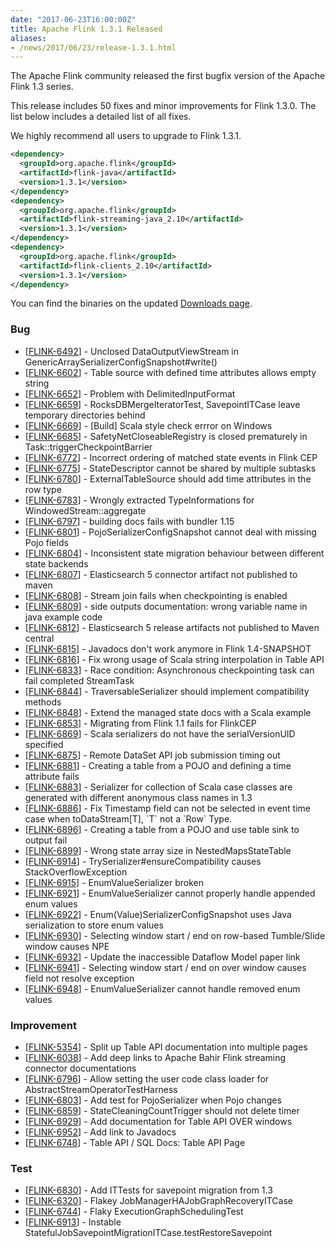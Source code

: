 ```yaml
---
date: "2017-06-23T16:00:00Z"
title: Apache Flink 1.3.1 Released
aliases:
- /news/2017/06/23/release-1.3.1.html
---
```


The Apache Flink community released the first bugfix version of the Apache Flink 1.3 series.

This release includes 50 fixes and minor improvements for Flink 1.3.0. The list below includes a detailed list of all fixes.

We highly recommend all users to upgrade to Flink 1.3.1.




```xml
<dependency>
  <groupId>org.apache.flink</groupId>
  <artifactId>flink-java</artifactId>
  <version>1.3.1</version>
</dependency>
<dependency>
  <groupId>org.apache.flink</groupId>
  <artifactId>flink-streaming-java_2.10</artifactId>
  <version>1.3.1</version>
</dependency>
<dependency>
  <groupId>org.apache.flink</groupId>
  <artifactId>flink-clients_2.10</artifactId>
  <version>1.3.1</version>
</dependency>
```

You can find the binaries on the updated [Downloads page](http://flink.apache.org/downloads.html).


                            
<h3>        Bug
</h3>
<ul>
<li>[<a href='https://issues.apache.org/jira/browse/FLINK-6492'>FLINK-6492</a>] -         Unclosed DataOutputViewStream in GenericArraySerializerConfigSnapshot#write()
</li>
<li>[<a href='https://issues.apache.org/jira/browse/FLINK-6602'>FLINK-6602</a>] -         Table source with defined time attributes allows empty string
</li>
<li>[<a href='https://issues.apache.org/jira/browse/FLINK-6652'>FLINK-6652</a>] -         Problem with DelimitedInputFormat
</li>
<li>[<a href='https://issues.apache.org/jira/browse/FLINK-6659'>FLINK-6659</a>] -         RocksDBMergeIteratorTest, SavepointITCase leave temporary directories behind
</li>
<li>[<a href='https://issues.apache.org/jira/browse/FLINK-6669'>FLINK-6669</a>] -         [Build] Scala style check errror on Windows
</li>
<li>[<a href='https://issues.apache.org/jira/browse/FLINK-6685'>FLINK-6685</a>] -         SafetyNetCloseableRegistry is closed prematurely in Task::triggerCheckpointBarrier
</li>
<li>[<a href='https://issues.apache.org/jira/browse/FLINK-6772'>FLINK-6772</a>] -         Incorrect ordering of matched state events in Flink CEP
</li>
<li>[<a href='https://issues.apache.org/jira/browse/FLINK-6775'>FLINK-6775</a>] -         StateDescriptor cannot be shared by multiple subtasks
</li>
<li>[<a href='https://issues.apache.org/jira/browse/FLINK-6780'>FLINK-6780</a>] -         ExternalTableSource should add time attributes in the row type
</li>
<li>[<a href='https://issues.apache.org/jira/browse/FLINK-6783'>FLINK-6783</a>] -         Wrongly extracted TypeInformations for WindowedStream::aggregate
</li>
<li>[<a href='https://issues.apache.org/jira/browse/FLINK-6797'>FLINK-6797</a>] -         building docs fails with bundler 1.15
</li>
<li>[<a href='https://issues.apache.org/jira/browse/FLINK-6801'>FLINK-6801</a>] -         PojoSerializerConfigSnapshot cannot deal with missing Pojo fields
</li>
<li>[<a href='https://issues.apache.org/jira/browse/FLINK-6804'>FLINK-6804</a>] -         Inconsistent state migration behaviour between different state backends
</li>
<li>[<a href='https://issues.apache.org/jira/browse/FLINK-6807'>FLINK-6807</a>] -         Elasticsearch 5 connector artifact not published to maven 
</li>
<li>[<a href='https://issues.apache.org/jira/browse/FLINK-6808'>FLINK-6808</a>] -         Stream join fails when checkpointing is enabled
</li>
<li>[<a href='https://issues.apache.org/jira/browse/FLINK-6809'>FLINK-6809</a>] -         side outputs documentation: wrong variable name in java example code
</li>
<li>[<a href='https://issues.apache.org/jira/browse/FLINK-6812'>FLINK-6812</a>] -         Elasticsearch 5 release artifacts not published to Maven central
</li>
<li>[<a href='https://issues.apache.org/jira/browse/FLINK-6815'>FLINK-6815</a>] -         Javadocs don&#39;t work anymore in Flink 1.4-SNAPSHOT
</li>
<li>[<a href='https://issues.apache.org/jira/browse/FLINK-6816'>FLINK-6816</a>] -         Fix wrong usage of Scala string interpolation in Table API
</li>
<li>[<a href='https://issues.apache.org/jira/browse/FLINK-6833'>FLINK-6833</a>] -         Race condition: Asynchronous checkpointing task can fail completed StreamTask
</li>
<li>[<a href='https://issues.apache.org/jira/browse/FLINK-6844'>FLINK-6844</a>] -         TraversableSerializer should implement compatibility methods
</li>
<li>[<a href='https://issues.apache.org/jira/browse/FLINK-6848'>FLINK-6848</a>] -         Extend the managed state docs with a Scala example
</li>
<li>[<a href='https://issues.apache.org/jira/browse/FLINK-6853'>FLINK-6853</a>] -         Migrating from Flink 1.1 fails for FlinkCEP
</li>
<li>[<a href='https://issues.apache.org/jira/browse/FLINK-6869'>FLINK-6869</a>] -         Scala serializers do not have the serialVersionUID specified
</li>
<li>[<a href='https://issues.apache.org/jira/browse/FLINK-6875'>FLINK-6875</a>] -         Remote DataSet API job submission timing out
</li>
<li>[<a href='https://issues.apache.org/jira/browse/FLINK-6881'>FLINK-6881</a>] -         Creating a table from a POJO and defining a time attribute fails
</li>
<li>[<a href='https://issues.apache.org/jira/browse/FLINK-6883'>FLINK-6883</a>] -         Serializer for collection of Scala case classes are generated with different anonymous class names in 1.3
</li>
<li>[<a href='https://issues.apache.org/jira/browse/FLINK-6886'>FLINK-6886</a>] -         Fix Timestamp field can not be selected in event time case when  toDataStream[T], `T` not a `Row` Type.
</li>
<li>[<a href='https://issues.apache.org/jira/browse/FLINK-6896'>FLINK-6896</a>] -         Creating a table from a POJO and use table sink to output fail
</li>
<li>[<a href='https://issues.apache.org/jira/browse/FLINK-6899'>FLINK-6899</a>] -         Wrong state array size in NestedMapsStateTable
</li>
<li>[<a href='https://issues.apache.org/jira/browse/FLINK-6914'>FLINK-6914</a>] -         TrySerializer#ensureCompatibility causes StackOverflowException
</li>
<li>[<a href='https://issues.apache.org/jira/browse/FLINK-6915'>FLINK-6915</a>] -         EnumValueSerializer broken
</li>
<li>[<a href='https://issues.apache.org/jira/browse/FLINK-6921'>FLINK-6921</a>] -         EnumValueSerializer cannot properly handle appended enum values
</li>
<li>[<a href='https://issues.apache.org/jira/browse/FLINK-6922'>FLINK-6922</a>] -         Enum(Value)SerializerConfigSnapshot uses Java serialization to store enum values
</li>
<li>[<a href='https://issues.apache.org/jira/browse/FLINK-6930'>FLINK-6930</a>] -         Selecting window start / end on row-based Tumble/Slide window causes NPE
</li>
<li>[<a href='https://issues.apache.org/jira/browse/FLINK-6932'>FLINK-6932</a>] -         Update the inaccessible Dataflow Model paper link
</li>
<li>[<a href='https://issues.apache.org/jira/browse/FLINK-6941'>FLINK-6941</a>] -         Selecting window start / end on over window causes field not resolve exception
</li>
<li>[<a href='https://issues.apache.org/jira/browse/FLINK-6948'>FLINK-6948</a>] -         EnumValueSerializer cannot handle removed enum values
</li>
</ul>
                        
<h3>        Improvement
</h3>
<ul>
<li>[<a href='https://issues.apache.org/jira/browse/FLINK-5354'>FLINK-5354</a>] -         Split up Table API documentation into multiple pages 
</li>
<li>[<a href='https://issues.apache.org/jira/browse/FLINK-6038'>FLINK-6038</a>] -         Add deep links to Apache Bahir Flink streaming connector documentations
</li>
<li>[<a href='https://issues.apache.org/jira/browse/FLINK-6796'>FLINK-6796</a>] -         Allow setting the user code class loader for AbstractStreamOperatorTestHarness
</li>
<li>[<a href='https://issues.apache.org/jira/browse/FLINK-6803'>FLINK-6803</a>] -         Add test for PojoSerializer when Pojo changes
</li>
<li>[<a href='https://issues.apache.org/jira/browse/FLINK-6859'>FLINK-6859</a>] -         StateCleaningCountTrigger should not delete timer
</li>
<li>[<a href='https://issues.apache.org/jira/browse/FLINK-6929'>FLINK-6929</a>] -         Add documentation for Table API OVER windows
</li>
<li>[<a href='https://issues.apache.org/jira/browse/FLINK-6952'>FLINK-6952</a>] -         Add link to Javadocs
</li>
<li>[<a href='https://issues.apache.org/jira/browse/FLINK-6748'>FLINK-6748</a>] -         Table API / SQL Docs: Table API Page
</li>
</ul>
                                                                                        
<h3>        Test
</h3>
<ul>
<li>[<a href='https://issues.apache.org/jira/browse/FLINK-6830'>FLINK-6830</a>] -         Add ITTests for savepoint migration from 1.3
</li>
<li>[<a href='https://issues.apache.org/jira/browse/FLINK-6320'>FLINK-6320</a>] -         Flakey JobManagerHAJobGraphRecoveryITCase
</li>
<li>[<a href='https://issues.apache.org/jira/browse/FLINK-6744'>FLINK-6744</a>] -         Flaky ExecutionGraphSchedulingTest
</li>
<li>[<a href='https://issues.apache.org/jira/browse/FLINK-6913'>FLINK-6913</a>] -         Instable StatefulJobSavepointMigrationITCase.testRestoreSavepoint
</li>
</ul>
        